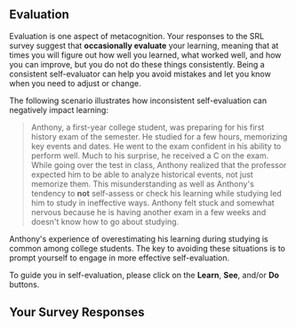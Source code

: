 ## Evaluation

Evaluation is one aspect of metacognition. Your responses to the SRL survey suggest that **occasionally evaluate** your learning, meaning that at times you will figure out how well you learned, what worked well, and how you can improve, but you do not do these things consistently. Being a consistent self-evaluator can help you avoid  mistakes and let you know when you need to adjust or change. 

The following scenario illustrates how inconsistent self-evaluation can negatively impact learning:

> Anthony, a first-year college student, was preparing for his first history exam of the semester. He studied for a few hours, memorizing key events and dates. He went to the exam confident in his ability to perform well. Much to his surprise, he received a C on the exam. While going over the test in class, Anthony realized that the professor expected him to be able to analyze historical events, not just memorize them. This misunderstanding as well as Anthony's tendency to **not** self-assess or check his learning while studying led him to study in ineffective ways. Anthony felt stuck and somewhat nervous because he is having another exam in a few weeks and doesn't know how to go about studying.

Anthony's experience of overestimating his learning during studying is common among college students. The key to avoiding these situations is to prompt yourself to engage in more effective self-evaluation.

To guide you in self-evaluation, please click on the **Learn**, **See**, and/or **Do** buttons. 

## Your Survey Responses
